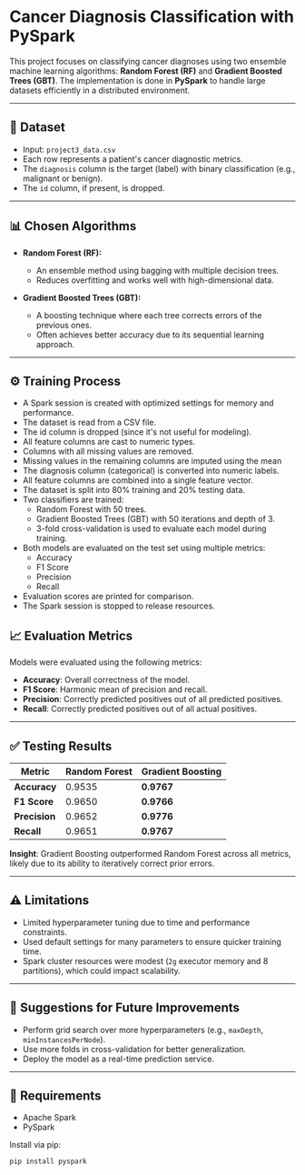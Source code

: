 # Cancer Diagnosis Classification with PySpark

This project focuses on classifying cancer diagnoses using two ensemble machine learning algorithms: **Random Forest (RF)** and **Gradient Boosted Trees (GBT)**. The implementation is done in **PySpark** to handle large datasets efficiently in a distributed environment.

---

## 📁 Dataset

- Input: `project3_data.csv`
- Each row represents a patient's cancer diagnostic metrics.
- The `diagnosis` column is the target (label) with binary classification (e.g., malignant or benign).
- The `id` column, if present, is dropped.

---

## 📊 Chosen Algorithms

- **Random Forest (RF):**

  - An ensemble method using bagging with multiple decision trees.
  - Reduces overfitting and works well with high-dimensional data.

- **Gradient Boosted Trees (GBT):**
  - A boosting technique where each tree corrects errors of the previous ones.
  - Often achieves better accuracy due to its sequential learning approach.

---

## ⚙️ Training Process

- A Spark session is created with optimized settings for memory and performance.
- The dataset is read from a CSV file.
- The id column is dropped (since it's not useful for modeling).
- All feature columns are cast to numeric types.
- Columns with all missing values are removed.
- Missing values in the remaining columns are imputed using the mean
- The diagnosis column (categorical) is converted into numeric labels.
- All feature columns are combined into a single feature vector.
- The dataset is split into 80% training and 20% testing data.
- Two classifiers are trained:
  - Random Forest with 50 trees.
  - Gradient Boosted Trees (GBT) with 50 iterations and depth of 3.
  - 3-fold cross-validation is used to evaluate each model during training.
- Both models are evaluated on the test set using multiple metrics:
  - Accuracy
  - F1 Score
  - Precision
  - Recall
- Evaluation scores are printed for comparison.
- The Spark session is stopped to release resources.

## 📈 Evaluation Metrics

Models were evaluated using the following metrics:

- **Accuracy**: Overall correctness of the model.
- **F1 Score**: Harmonic mean of precision and recall.
- **Precision**: Correctly predicted positives out of all predicted positives.
- **Recall**: Correctly predicted positives out of all actual positives.

---

## ✅ Testing Results

| Metric        | Random Forest | Gradient Boosting |
| ------------- | ------------- | ----------------- |
| **Accuracy**  | 0.9535        | **0.9767**        |
| **F1 Score**  | 0.9650        | **0.9766**        |
| **Precision** | 0.9652        | **0.9776**        |
| **Recall**    | 0.9651        | **0.9767**        |

**Insight**: Gradient Boosting outperformed Random Forest across all metrics, likely due to its ability to iteratively correct prior errors.

---

## ⚠️ Limitations

- Limited hyperparameter tuning due to time and performance constraints.
- Used default settings for many parameters to ensure quicker training time.
- Spark cluster resources were modest (`2g` executor memory and 8 partitions), which could impact scalability.

---

## 🚀 Suggestions for Future Improvements

- Perform grid search over more hyperparameters (e.g., `maxDepth`, `minInstancesPerNode`).
- Use more folds in cross-validation for better generalization.
- Deploy the model as a real-time prediction service.

---

## 📌 Requirements

- Apache Spark
- PySpark

Install via pip:

```bash
pip install pyspark
```
